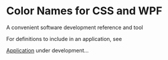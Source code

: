 # Color Names for CSS and WPF

A convenient software development reference and tool

For definitions to include in an application, see 

[Application](code/js) under development&hellip;

